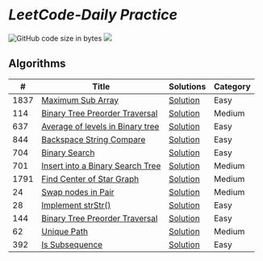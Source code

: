 # *LeetCode-Daily Practice*
![GitHub code size in bytes](https://img.shields.io/github/languages/code-size/hiteshbhavsar/LeetCode-Solutions?color=red&logoColor=blue)
![](https://tokei.rs/b1/github/hiteshbhavsar/LeetCode-Solutions)

## Algorithms

|  #  |      Title     |   Solutions   |   Category   |         
|-----|----------------|---------------|--------------|
|1837|[Maximum Sub Array](https://leetcode.com/problems/maximum-subarray/)|[Solution](../master/MaximumSubArray.java)|Easy|
|114|[Binary Tree Preorder Traversal](https://leetcode.com/problems/binary-tree-preorder-traversal/)|[Solution](../master/PreorderTraversal.java)|Medium|
|637|[Average of levels in Binary tree](https://leetcode.com/problems/average-of-levels-in-binary-tree/)|[Solution](../master/AverageOfLevels.java)|Easy|
|844|[Backspace String Compare](https://leetcode.com/problems/backspace-string-compare/)|[Solution](../master/BackspaceCompare.java)|Easy|
|704|[Binary Search](https://leetcode.com/problems/binary-search/)|[Solution](../master/BinarySearch.java)|Easy|
|701|[Insert into a Binary Search Tree](https://leetcode.com/problems/insert-into-a-binary-search-tree/)|[Solution](../master/InsertIntoBST.java)|Medium|
|1791|[Find Center of Star Graph](https://leetcode.com/problems/find-center-of-star-graph/)|[Solution](../master/FindCenterinStarGraph.java)|Medium|
|24|[Swap nodes in Pair](https://leetcode.com/problems/swap-nodes-in-pairs/)|[Solution](../master/swapPairs.py)|Medium|
|28|[Implement strStr()](https://leetcode.com/problems/implement-strstr/)|[Solution](../master/strStr.py)|Easy|
|144|[Binary Tree Preorder Traversal](https://leetcode.com/problems/binary-tree-preorder-traversal/)|[Solution](../master/PreOrderTraversal.java)|Easy|
|62|[Unique Path](https://leetcode.com/problems/unique-paths/)|[Solution](../master/UniquePaths.java)|Medium|
|392|[Is Subsequence](https://leetcode.com/problems/is-subsequence/)|[Solution](../master/isSubsequence.java)|Easy|



